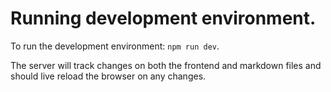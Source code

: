 # Running development environment.

To run the development environment: `npm run dev`.

The server will track changes on both the frontend and markdown files and should live reload the browser on any changes.

